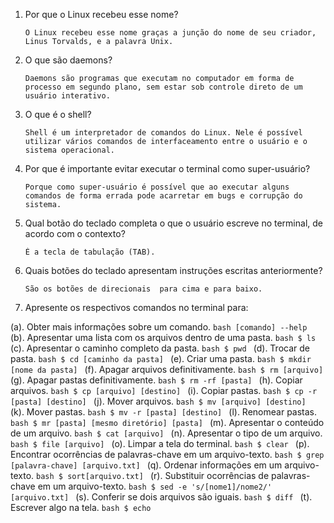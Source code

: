 1. Por que o Linux recebeu esse nome?
	```
	O Linux recebeu esse nome graças a junção do nome de seu criador, Linus Torvalds, e a palavra Unix.
	```
2. O que são daemons?
	```
	Daemons são programas que executam no computador em forma de processo em segundo plano, sem estar sob controle direto de um usuário interativo.
	```
3. O que é o shell?
	```
	Shell é um interpretador de comandos do Linux. Nele é possível utilizar vários comandos de interfaceamento entre o usuário e o sistema operacional.
	```
4. Por que é importante evitar executar o terminal como super-usuário?
	```
	Porque como super-usuário é possível que ao executar alguns comandos de forma errada pode acarretar em bugs e corrupção do sistema.
	```
5. Qual botão do teclado completa o que o usuário escreve no terminal, de acordo com o contexto?
	```
	É a tecla de tabulação (TAB).
	```
6. Quais botões do teclado apresentam instruções escritas anteriormente?
	```
	São os botões de direcionais  para cima e para baixo.
	```
7. Apresente os respectivos comandos no terminal para:

  (a). Obter mais informações sobre um comando.
   	```bash
    	[comando] --help
	```
  (b). Apresentar uma lista com os arquivos dentro de uma pasta.
  	```bash
    $ ls
    ```
  (c). Apresentar o caminho completo da pasta.
	```bash
	$ pwd
	```
  (d). Trocar de pasta.
  	```bash
	$ cd [caminho da pasta]
	```
  (e). Criar uma pasta.
  	```bash
	$ mkdir [nome da pasta]
	```
  (f). Apagar arquivos definitivamente.
  	```bash
	$ rm [arquivo]
	```
  (g). Apagar pastas definitivamente.
  	```bash
	$ rm -rf [pasta]
	```
  (h). Copiar arquivos.
  	```bash
	$ cp [arquivo] [destino]
	```
  (i). Copiar pastas.
  	```bash
	$ cp -r [pasta] [destino]
	```
  (j). Mover arquivos.
  	```bash
	$ mv [arquivo] [destino]
	```
  (k). Mover pastas.
  	```bash
	$ mv -r [pasta] [destino]
	```
  (l). Renomear pastas.
  	```bash
	$ mr [pasta] [mesmo diretório] [pasta]
	```
  (m). Apresentar o conteúdo de um arquivo.
  	```bash
	$ cat [arquivo]
	```
  (n). Apresentar o tipo de um arquivo.
	```bash
	$ file [arquivo]
	```
  (o). Limpar a tela do terminal.
  	```bash
	$ clear
	```
  (p). Encontrar ocorrências de palavras-chave em um arquivo-texto.
  	```bash
	$ grep [palavra-chave] [arquivo.txt]
	```
  (q). Ordenar informações em um arquivo-texto.
  	```bash
	$ sort[arquivo.txt]
	```
  (r). Substituir ocorrências de palavras-chave em um arquivo-texto.
  	```bash
	$ sed -e 's/[nome1]/nome2/' [arquivo.txt]
	```
  (s). Conferir se dois arquivos são iguais.
  	```bash
	$ diff
	```
  (t). Escrever algo na tela.
  	```bash
	$ echo
	```
